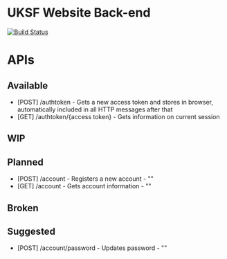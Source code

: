 # UKSF Website Back-end
[![Build Status](https://travis-ci.org/uksf/website-backend.svg?branch=master)](https://travis-ci.org/uksf/website-backend)
# APIs
## Available
- [POST] /authtoken - Gets a new access token and stores in browser, automatically included in all HTTP messages after that
- [GET] /authtoken/{access token} - Gets information on current session

## WIP

## Planned
- [POST] /account - Registers a new account - ""
- [GET] /account - Gets account information - ""
## Broken

## Suggested
- [POST] /account/password - Updates password - ""
